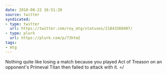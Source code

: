 ```yaml
---
date: 2010-08-22 16:51:20
source: twitter
syndicated:
- type: twitter
  url: https://twitter.com/roy_mtg/statuses/21843360407/
- type: plurk
  url: https://plurk.com/p/73htm2
tags:
- mtg
---
```


Nothing quite like losing a match because you played Act of Treason on an opponent's Primeval Titan then failed to attack with it. =/